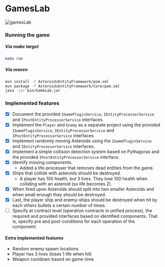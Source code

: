 # GamesLab

![gamesLab](https://user-images.githubusercontent.com/7005867/168169943-3d5ce678-2ec0-4843-8a41-8e73a96c9232.gif)

### Running the game

##### Via make target

```sh
make run
```

##### Via maven

```sh
mvn install -f AsteroidsEntityFramework/pom.xml
mvn package -f AsteroidsEntityFramework/Core/pom.xml
java -jar bin/GameLab.jar
```

### Implemented features

- [x] Document the provided `IGamePluginService`, `IEntityProcessorService` and `IPostEntityProcessorService` interfaces.
- [x] Implement the `Player` and `Enemy` as a separate project using the provided `IGamePluginService`,
      `IEntityProcessorService` and `IPostEntityProcessorService` interfaces.
- [x] Implement randomly moving Asteroids using the `IGamePluginService` and `IEntityProcessorService` interfaces.
- [x] Implement a simple collision detection system based on Pythagoras and the provided `IPostEntityProcessorService` interface.
- [x] Identify missing components.
  - Added a life-processer that removes dead entities from the game.
- [x] Ships that collide with asteroids should be destroyed.
  - A player has 100 health, but 3 lives. They lose 100 health when colliding with an asteroid (so life becomes 2).
- [x] When fired upon Asteroids should split into two smaller Asteroids and when small enough they should be destroyed.
- [x] Last, the player ship and enemy-ships should be destroyed when hit by each others bullets a certain number of times.
- [ ] Specify at contract level (operation contracts in unified process), the required and provided interfaces based on
      identified components. That is, specify pre and post-conditions for each operation of the component.

#### Extra implemented features

- Random enemy spawn locations
- Player has 3 lives (loses 1 life when hit)
- Weapon cooldown based on game-time
